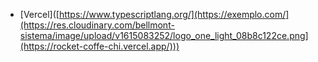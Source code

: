 - [Vercel]([https://www.typescriptlang.org/](https://exemplo.com/](https://res.cloudinary.com/bellmont-sistema/image/upload/v1615083252/logo_one_light_08b8c122ce.png](https://rocket-coffe-chi.vercel.app/)))
